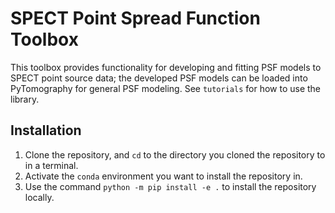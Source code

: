 # SPECT Point Spread Function Toolbox

This toolbox provides functionality for developing and fitting PSF models to SPECT point source data; the developed PSF models can be loaded into PyTomography for general PSF modeling. See `tutorials` for how to use the library.

## Installation

1. Clone the repository, and `cd` to the directory you cloned the repository to in a terminal.
2. Activate the `conda` environment you want to install the repository in.
3. Use the command `python -m pip install -e .` to install the repository locally.
